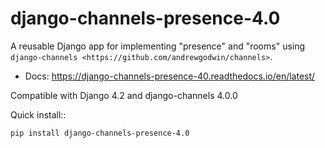 # django-channels-presence-4.0

A reusable Django app for implementing "presence" and "rooms" using
`django-channels <https://github.com/andrewgodwin/channels>`.

- Docs: https://django-channels-presence-40.readthedocs.io/en/latest/

Compatible with Django 4.2 and django-channels 4.0.0

Quick install::

    pip install django-channels-presence-4.0
